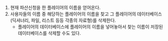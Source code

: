 1.	현재 파산신청을 한 플레이어의 이름을 얻어온다.
2.	사용자들의 이름 중 해당하는 플레이어의 이름을 찾고 그 플레이어의 데이터베이스(딕셔너리, 파일, 리스트 등등 각종의 자료형)를 삭제한다.
	-	플레이어의 데이터베이스에 플레이어의 이름을 넣어놓아서 찾는 이름이 저장된 데이터베이스를 삭제할 수도 있다.
